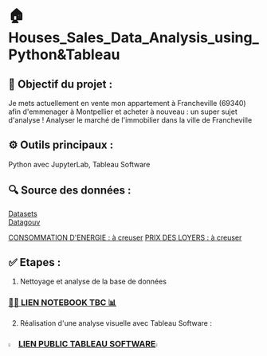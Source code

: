 # 🏠 Houses_Sales_Data_Analysis_using_Python&Tableau

## 🎯 Objectif du projet :

Je mets actuellement en vente mon appartement à Francheville (69340) afin d'emmenager à Montpellier et acheter à nouveau : un super sujet d'analyse ! 
Analyser le marché de l'immobilier dans la ville de Francheville

## ⚙️ Outils principaux : 
Python avec JupyterLab, Tableau Software 

## 🔍 Source des données :  
[Datasets](https://files.data.gouv.fr/)  
[Datagouv](https://www.data.gouv.fr/fr/datasets/demandes-de-valeurs-foncieres-geolocalisees/?reuses_page=6#/community-reuses)

[CONSOMMATION D'ENERGIE : à creuser](https://www.data.gouv.fr/fr/pages/donnees-energie/)
[PRIX DES LOYERS : à creuser](https://www.data.gouv.fr/fr/datasets/carte-des-loyers-indicateurs-de-loyers-dannonce-par-commune-en-2018/)

## ✅ Etapes :

1) Nettoyage et analyse de la base de données

### [👨‍💻 **LIEN NOTEBOOK TBC** 📊]()

2) Réalisation d'une analyse visuelle avec Tableau Software :

### [<img src="https://logowik.com/content/uploads/images/tableau-software.jpg" width=4% height=4%>**LIEN PUBLIC TABLEAU SOFTWARE**<img src="https://logowik.com/content/uploads/images/tableau-software.jpg" width=4% height=4%>](https://public.tableau.com/app/profile/camille.magnette/viz/MarchedelimmobilierFrancheville/Histoire1)

